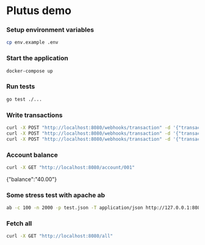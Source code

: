 # Plutus demo

### Setup environment variables

```bash
cp env.example .env
```
### Start the application

```bash
docker-compose up
```

### Run tests

```bash
go test ./...
```

### Write transactions

```bash
curl -X POST "http://localhost:8080/webhooks/transaction" -d '{"transactionId":"tqZi6QapS41zcEHy", "orderId":"c66oxMaisTwJQXjD", "transactionType":"SALE", "amount": "20.00", "currency":"EUR", "description":"Test transaction", "accountId":"001"}'
curl -X POST "http://localhost:8080/webhooks/transaction" -d '{"transactionId":"tqZi6QapS41zcEHy2", "orderId":"c66oxMaisTwJQXjD", "transactionType":"SALE", "amount": "20.00", "currency":"EUR", "description":"Test transaction", "accountId":"001"}'
curl -X POST "http://localhost:8080/webhooks/transaction" -d '{"transactionId":"tqZi6QapS41zcEHy3", "orderId":"c66oxMaisTwJQXjD", "transactionType":"DEBIT", "amount": "10.00", "currency":"EUR", "description":"Test transaction", "accountId":"001"}'
```

### Account balance

```bash
curl -X GET "http://localhost:8080/account/001"
```

{"balance":"40.00"}

### Some stress test with apache ab

```bash
ab -c 100 -n 2000 -p test.json -T application/json http://127.0.0.1:8080/webhooks/transaction
```

### Fetch all

```bash
curl -X GET "http://localhost:8080/all"
```